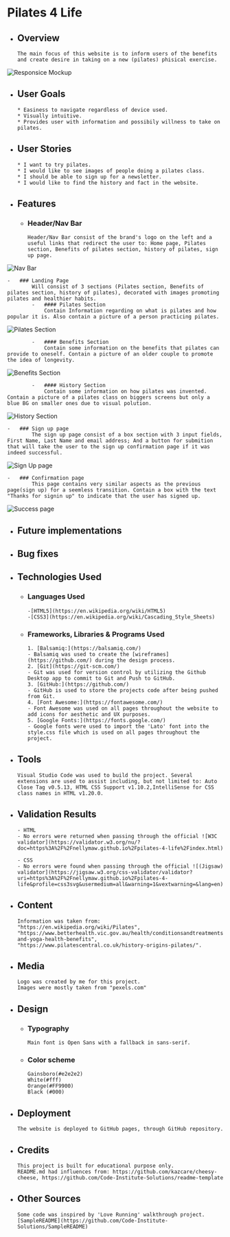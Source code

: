 # Pilates 4 Life

-   ## Overview
        The main focus of this website is to inform users of the benefits and create desire in taking on a new (pilates) phisical exercise.   

![Responsice Mockup](https://github.com/nellymaw/pilates-4-life/blob/main/assets/Validation/responsiveness.png)

-   ## User Goals
        * Easiness to navigate regardless of device used.
        * Visually intuitive.
        * Provides user with information and possibily willness to take on pilates.
    
-   ## User Stories
        * I want to try pilates.
        * I would like to see images of people doing a pilates class.
        * I should be able to sign up for a newsletter.
        * I would like to find the history and fact in the website.

-   ## Features
    -   ### Header/Nav Bar
            Header/Nav Bar consist of the brand's logo on the left and a useful links that redirect the user to: Home page, Pilates section, Benefits of pilates section, history of pilates, sign up page.
![Nav Bar](https://github.com/nellymaw/pilates-4-life/blob/main/assets/readme-content/navbar.png)

    -   ### Landing Page
            Will consist of 3 sections (Pilates section, Benefits of pilates section, history of pilates), decorated with images promoting pilates and healthier habits.
            -   #### Pilates Section
                Contain Information regarding on what is pilates and how popular it is. Also contain a picture of a person practicing pilates.
![Pilates Section](https://github.com/nellymaw/pilates-4-life/blob/main/assets/readme-content/pilates-section.png)

            -   #### Benefits Section
                Contain some information on the benefits that pilates can provide to oneself. Contain a picture of an older couple to promote the idea of longevity.

![Benefits Section](https://github.com/nellymaw/pilates-4-life/blob/main/assets/readme-content/benefits-section.png)

            -   #### History Section
                Contain some information on how pilates was invented. Contain a picture of a pilates class on biggers screens but only a blue BG on smaller ones due to visual polution.

![History Section](https://github.com/nellymaw/pilates-4-life/blob/main/assets/readme-content/history-section.png)

    -   ### Sign up page
            The sign up page consist of a box section with 3 input fields, First Name, Last Name and email address; And a button for submition that will take the user to the sign up confirmation page if it was indeed successful.
![Sign Up page](https://github.com/nellymaw/pilates-4-life/blob/main/assets/readme-content/sign-up.png)

    -   ### Confirmation page
            This page contains very similar aspects as the previous page(sign up) for a seemless transition. Contain a box with the text "Thanks for signin up" to indicate that the user has signed up.
![Success page](https://github.com/nellymaw/pilates-4-life/blob/main/assets/readme-content/success.png)

-   ## Future implementations

-   ## Bug fixes
        
-   ## Technologies Used
    -   ### Languages Used
            -[HTML5](https://en.wikipedia.org/wiki/HTML5)
            -[CSS3](https://en.wikipedia.org/wiki/Cascading_Style_Sheets)

    -   ### Frameworks, Libraries & Programs Used
            1. [Balsamiq:](https://balsamiq.com/)
            - Balsamiq was used to create the [wireframes](https://github.com/) during the design process.
            2. [Git](https://git-scm.com/)
            - Git was used for version control by utilizing the Github Desktop app to commit to Git and Push to GitHub.
            3. [GitHub:](https://github.com/)
            - GitHub is used to store the projects code after being pushed from Git.
            4. [Font Awesome:](https://fontawesome.com/)
            - Font Awesome was used on all pages throughout the website to add icons for aesthetic and UX purposes.
            5. [Google Fonts:](https://fonts.google.com/)
            - Google fonts were used to import the 'Lato' font into the style.css file which is used on all pages throughout the project.

-   ## Tools
        Visual Studio Code was used to build the project. Several extensions are used to assist including, but not limited to: Auto Close Tag v0.5.13, HTML CSS Support v1.10.2,IntelliSense for CSS class names in HTML v1.20.0.

-   ## Validation Results
        - HTML
        - No errors were returned when passing through the official ![W3C validator](https://validator.w3.org/nu/?doc=https%3A%2F%2Fnellymaw.github.io%2Fpilates-4-life%2Findex.html)

        - CSS
        - No errors were found when passing through the official ![(Jigsaw) validator](https://jigsaw.w3.org/css-validator/validator?uri=https%3A%2F%2Fnellymaw.github.io%2Fpilates-4-life&profile=css3svg&usermedium=all&warning=1&vextwarning=&lang=en)

-   ## Content
        Information was taken from: 
        "https://en.wikipedia.org/wiki/Pilates",
        "https://www.betterhealth.vic.gov.au/health/conditionsandtreatments/pilates-and-yoga-health-benefits",
        "https://www.pilatescentral.co.uk/history-origins-pilates/".

-   ## Media
        Logo was created by me for this project.
        Images were mostly taken from "pexels.com"

-   ## Design
    -   ### Typography
            Main font is Open Sans with a fallback in sans-serif.
    -   ### Color scheme
            Gainsboro(#e2e2e2)
            White(#fff)
            Orange(#FF9900)
            Black (#000)


-   ## Deployment
        The website is deployed to GitHub pages, through GitHub repository.

-   ## Credits
        This project is built for educational purpose only.
        README.md had influences from: https://github.com/kazcare/cheesy-cheese, https://github.com/Code-Institute-Solutions/readme-template

-   ## Other Sources
        Some code was inspired by 'Love Running' walkthrough project.
        [SampleREADME](https://github.com/Code-Institute-Solutions/SampleREADME)